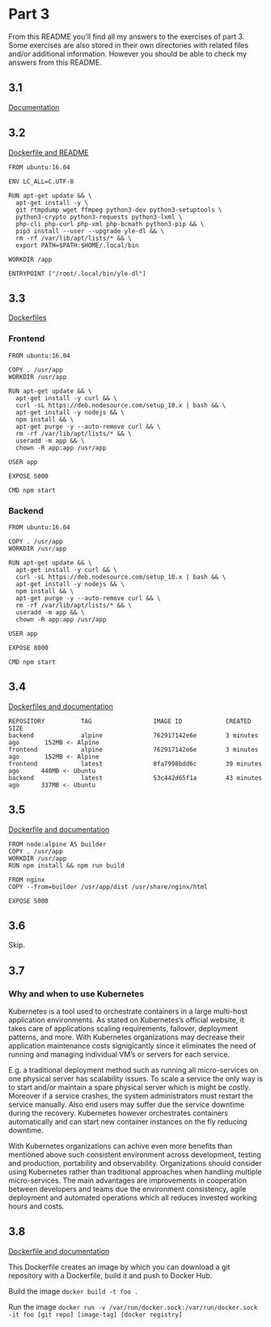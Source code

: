 # Part 3

From this README you'll find all my answers to the exercises of part 3. Some exercises are also stored in their own directories with related files and/or additional information. However you should be able to check my answers from this README.

## 3.1

[Documentation](https://github.com/marttivesalainen/devops-with-docker/tree/master/Part3/3.1)

## 3.2

[Dockerfile and README](https://github.com/marttivesalainen/devops-with-docker/tree/master/Part3/3.2)

```
FROM ubuntu:16.04

ENV LC_ALL=C.UTF-8

RUN apt-get update && \
  apt-get install -y \
  git rtmpdump wget ffmpeg python3-dev python3-setuptools \
  python3-crypto python3-requests python3-lxml \
  php-cli php-curl php-xml php-bcmath python3-pip && \
  pip3 install --user --upgrade yle-dl && \
  rm -rf /var/lib/apt/lists/* && \
  export PATH=$PATH:$HOME/.local/bin

WORKDIR /app

ENTRYPOINT ["/root/.local/bin/yle-dl"]
```

## 3.3

[Dockerfiles](https://github.com/marttivesalainen/devops-with-docker/tree/master/Part3/3.3)

### Frontend

```
FROM ubuntu:16.04

COPY . /usr/app
WORKDIR /usr/app

RUN apt-get update && \
  apt-get install -y curl && \
  curl -sL https://deb.nodesource.com/setup_10.x | bash && \
  apt-get install -y nodejs && \
  npm install && \
  apt-get purge -y --auto-remove curl && \
  rm -rf /var/lib/apt/lists/* && \
  useradd -m app && \
  chown -R app:app /usr/app

USER app

EXPOSE 5000

CMD npm start
```

### Backend

```
FROM ubuntu:16.04

COPY . /usr/app
WORKDIR /usr/app

RUN apt-get update && \
  apt-get install -y curl && \
  curl -sL https://deb.nodesource.com/setup_10.x | bash && \
  apt-get install -y nodejs && \
  npm install && \
  apt-get purge -y --auto-remove curl && \
  rm -rf /var/lib/apt/lists/* && \
  useradd -m app && \
  chown -R app:app /usr/app

USER app

EXPOSE 8000

CMD npm start
```

## 3.4

[Dockerfiles and documentation](https://github.com/marttivesalainen/devops-with-docker/tree/master/Part3/3.4)

```
REPOSITORY          TAG                 IMAGE ID            CREATED             SIZE
backend             alpine              762917142e6e        3 minutes ago       152MB <- Alpine
frontend            alpine              762917142e6e        3 minutes ago       152MB <- Alpine
frontend            latest              8fa7998bdd6c        39 minutes ago      440MB <- Ubuntu
backend             latest              53c442d65f1a        43 minutes ago      337MB <- Ubuntu
```

## 3.5

[Dockerfile and documentation](https://github.com/marttivesalainen/devops-with-docker/tree/master/Part3/3.5)

```
FROM node:alpine AS builder
COPY . /usr/app
WORKDIR /usr/app
RUN npm install && npm run build

FROM nginx
COPY --from=builder /usr/app/dist /usr/share/nginx/html

EXPOSE 5000
```

## 3.6

Skip.

## 3.7

### Why and when to use Kubernetes

Kubernetes is a tool used to orchestrate containers in a large multi-host application environments. As stated on Kubernetes’s official website, it takes care of applications scaling requirements, failover, deployment patterns, and more. With Kubernetes organizations may decrease their application maintenance costs signigicantly since it eliminates the need of running and managing individual VM’s or servers for each service.

E.g. a traditional deployment method such as running all micro-services on one physical server has scalability issues. To scale a service the only way is to start and/or maintain a spare physical server which is might be costly. Moreover if a service crashes, the system administrators must restart the service manually. Also end users may suffer due the service downtime during the recovery. Kubernetes however orchestrates containers automatically and can start new container instances on the fly reducing downtime.

With Kubernetes organizations can achive even more benefits than mentioned above such consistent environment across development, testing and production, portability and observability. Organizations should consider using Kubernetes rather than traditional approaches when handling multiple micro-services. The main advantages are improvements in cooperation between developers and teams due the environment consistency, agile deployment and automated operations which all reduces invested working hours and costs.

## 3.8

[Dockerfile and documentation](https://github.com/marttivesalainen/devops-with-docker/tree/master/Part3/3.8)

This Dockerfile creates an image by which you can download a git repository with a Dockerfile, build it and push to Docker Hub.

Build the image `docker build -t foo .`

Run the image `docker run -v /var/run/docker.sock:/var/run/docker.sock -it foo [git repo] [image-tag] [docker registry]`
